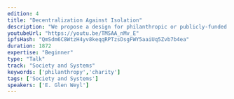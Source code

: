```yaml
---
edition: 4
title: "Decentralization Against Isolation"
description: "We propose a design for philanthropic or publicly-funded seeding to allow (near) optimal provision of a decentralized, self-organizing ecosystem of public goods.  The concept extends ideas from Quadratic Voting to a funding mechanism for endogenous community formation. Individuals make public goods contributions to projects of value to them. The amount received by the project is (proportional to) twice the square of the sum of the square roots of contributions received. Under the “standard model” this yields first best public goods provision and some modest modifications can make it fairly robust against collusive or altruistic deviations from that model.  We discuss applications to campaign finance, development ecosystems, news media finance and, more broadly, implications for the liberal-communitarian debate."
youtubeUrl: "https://youtu.be/TMSAA_nMv_E"
ipfsHash: "QmSdm6C8WtzH4yv8keqqRPTzsDsgFWY5aaiUq5Zvb7b4ea"
duration: 1872
expertise: "Beginner"
type: "Talk"
track: "Society and Systems"
keywords: ['philanthropy','charity']
tags: ['Society and Systems']
speakers: ['E. Glen Weyl']
---
```

